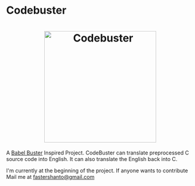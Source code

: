 # Codebuster

<h1 align="center">
	<img
		width="300"
		alt="Codebuster"
		src="https://www.nicepng.com/png/detail/346-3463499_available-skills-coding-logo-png.png">
</h1>

A [Babel Buster](https://www.cs.cmu.edu/~dst/DeCSS/Baccash/) Inspired Project. CodeBuster can translate preprocessed C source code into English.
It can also translate the English back into C.

I'm currently at the beginning of the project. If anyone wants to contribute Mail me at <a href="mailto:fastershanto@gmail.com">fastershanto@gmail.com</a>

